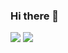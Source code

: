 ### Hi there 👋

![](https://github-readme-streak-stats.herokuapp.com/?user=85degree&theme=graywhite&hide_border=true)
![](https://github-readme-stats.vercel.app/api/top-langs/?username=85degree&theme=graywhite&hide_border=true&include_all_commits=true&count_private=true&layout=compact)
